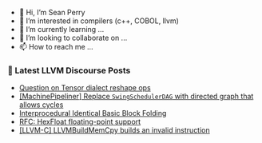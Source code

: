 - 👋 Hi, I’m Sean Perry
- 👀 I’m interested in compilers (c++, COBOL, llvm)
- 🌱 I’m currently learning ...
- 💞️ I’m looking to collaborate on ...
- 📫 How to reach me ...

<!---
s66perry/s66perry is a ✨ special ✨ repository because its `README.md` (this file) appears on your GitHub profile.
You can click the Preview link to take a look at your changes.
--->
### 📕 Latest LLVM Discourse Posts

<!-- DISCOURSE-LLVM:START -->
- [Question on Tensor dialect reshape ops](https://discourse.llvm.org/t/question-on-tensor-dialect-reshape-ops/76968#post_3)
- [[MachinePipeliner] Replace `SwingSchedulerDAG` with directed graph that allows cycles](https://discourse.llvm.org/t/machinepipeliner-replace-swingschedulerdag-with-directed-graph-that-allows-cycles/76465#post_11)
- [Interprocedural Identical Basic Block Folding](https://discourse.llvm.org/t/interprocedural-identical-basic-block-folding/76971#post_1)
- [RFC: HexFloat floating-point support](https://discourse.llvm.org/t/rfc-hexfloat-floating-point-support/75833?page=2#post_25)
- [[LLVM-C] LLVMBuildMemCpy builds an invalid instruction](https://discourse.llvm.org/t/llvm-c-llvmbuildmemcpy-builds-an-invalid-instruction/76964#post_5)
<!-- DISCOURSE-LLVM:END -->
